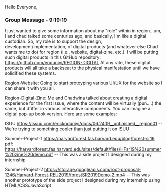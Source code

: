 Hello Everyone,

### Group Message - 9:19:19
I just wanted to give some information about my "role" within in region...um, I and chad talked some centuries ago, and basically, I'm like a digital custodian. So, my role is to support the design, development/implementation, of digital products (and whatever else Chad wants me to do) for region (i.e., website, digital-zine, etc.). I will be putting such digital products in this GitHub repository:
https://github.com/eoduniyi/REGION-DIGITAL
At any rate, these digital products will all take a backseat to the physical manifestation until we have solidified these systems.

Region-Website:
Going to start protoyping various UI/UX for the website so I can share it with you all.

Region-Digital-Zine:
Me and Chadwina talked about creating a digital experience for the first issue, where the content will be virtually (pun....) the same, but dfiffer in various interactive
components. You can imagine a digital pop-up book version. Here are some examples:

ISUU
https://issuu.com/erickoduniyi/docs/06.24.19__unfinished__region01
-- We're trying to something cooler than just putting it on ISUU

Summer-Project-1
https://harvardforest.fas.harvard.edu/blog/forest-sr19
pdf: https://harvardforest.fas.harvard.edu/sites/default/files/HFsr19%20summer%20zine%20demo.pdf
-- This was a side project I designed during my internship

Summer-Project-2
https://storage.googleapis.com/root-proposal-1246/Harvard-Forest-REU2019/forestSR2019Demo-2.mp4
-- This was another prototype of the side project I designed during my internship using HTML/CSS/JavaScript
